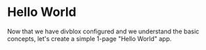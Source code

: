 # Hello World
Now that we have divblox configured and we understand the basic concepts, let's create a simple 1-page "Hello World" app.